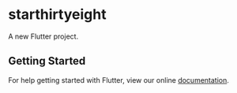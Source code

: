 # starthirtyeight

A new Flutter project.

## Getting Started

For help getting started with Flutter, view our online
[documentation](https://flutter.io/).
